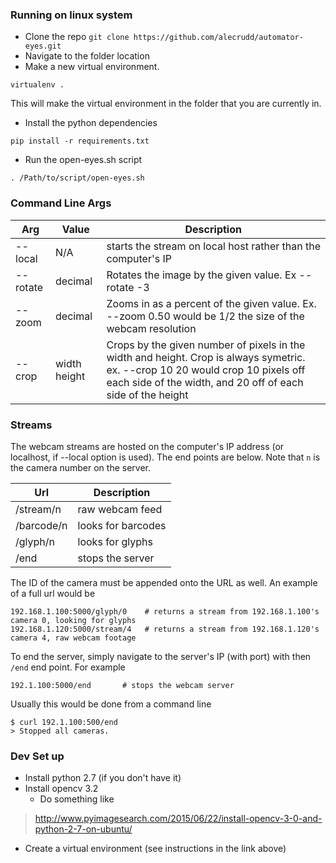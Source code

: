 

### Running on linux system
* Clone the repo
` git clone https://github.com/alecrudd/automator-eyes.git `
* Navigate to the folder location
* Make a new virtual environment.
``` 
virtualenv . 
```
This will make the virtual environment in the folder that you are currently in. 
* Install the python dependencies 
```
pip install -r requirements.txt
```
 * Run the open-eyes.sh script
 ```
 . /Path/to/script/open-eyes.sh
 ```

### Command Line Args
Arg | Value | Description
----------------- | ---------- | -------
--local           | N/A | starts the stream on local host rather than the computer's IP
--rotate          | decimal | Rotates the image by the given value. Ex --rotate -3
--zoom            | decimal | Zooms in as a percent of the given value. Ex. --zoom 0.50 would be 1/2 the size of the webcam resolution
--crop            | width height | Crops by the given number of pixels in the width and height. Crop is always symetric. ex. --crop 10 20 would crop 10 pixels off each side of the width, and 20 off of each side of the height 

### Streams

The webcam streams are hosted on the computer's IP address (or localhost, if --local option is used). The end points are below. Note that ` n ` is the camera number on the server. 

Url | Description
-------------- | -------
/stream/n      | raw webcam feed
/barcode/n     | looks for barcodes
/glyph/n       | looks for glyphs
/end           | stops the server

The ID of the camera must be appended onto the URL as well. An example of a full url would be 
```
192.168.1.100:5000/glyph/0    # returns a stream from 192.168.1.100's camera 0, looking for glyphs
192.168.1.120:5000/stream/4   # returns a stream from 192.168.1.120's camera 4, raw webcam footage
```

To end the server, simply navigate to the server's IP (with port) with then ` /end ` end point.
For example
```
192.1.100:5000/end       # stops the webcam server
```
Usually this would be done from a command line 
```
$ curl 192.1.100:500/end
> Stopped all cameras.
```

### Dev Set up
* Install python 2.7 (if you don't have it)
* Install opencv 3.2
  * Do something like
> http://www.pyimagesearch.com/2015/06/22/install-opencv-3-0-and-python-2-7-on-ubuntu/
* Create a virtual environment (see instructions in the link above)

